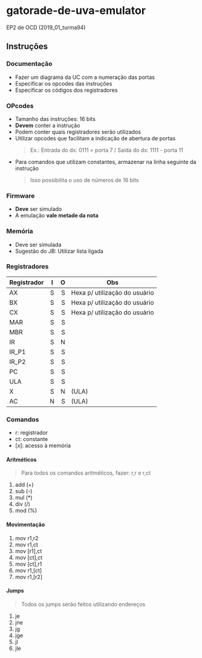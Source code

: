 # gatorade-de-uva-emulator
EP2 de OCD (2019_01_turma94)

## Instruções

### Documentação
- Fazer um diagrama da UC com a numeração das portas
- Especificar os opcodes das instruções
- Especificar os códigos dos registradores

### OPcodes
- Tamanho das instruções: 16 bits
- **Devem** conter a instrução
- Podem conter quais registradores serão utilizados
- Utilizar opcodes que facilitam a indicação de abertura de portas
  > Ex.: Entrada do dx: 0111 = porta 7 / Saída do dx: 1111 - porta 11
- Para comandos que utilizam constantes, armazenar na linha seguinte da instrução
  > Isso possibilita o uso de números de 16 bits

### Firmware
- **Deve** ser simulado
- A emulação **vale metade da nota**

### Memória
- Deve ser simulada
- Sugestão do JB: Utilizar lista ligada

### Registradores
| Registrador | I | O | Obs                           |
|-------------|:-:|--:|-------------------------------|
|          AX | S | S | Hexa p/ utilização do usuário |
|          BX | S | S | Hexa p/ utilização do usuário |
|          CX | S | S | Hexa p/ utilização do usuário |
|         MAR | S | S |                               |
|         MBR | S | S |                               |
|          IR | S | N |                               |
|       IR_P1 | S | S |                               |
|       IR_P2 | S | S |                               |
|          PC | S | S |                               |
|         ULA | S | S |                               |
|           X | S | N | (ULA)                         |
|          AC | N | S | (ULA)                         |

### Comandos
  - r: registrador
  - ct: constante
  - \[x\]: acesso à memória
#### Aritméticos
  > Para todos os comandos aritméticos, fazer: r,r e r,ct 
  1. add (+)
  2. sub (-)
  3. mul (*)
  4. div (/)
  5. mod (%)
#### Movimentação
  1. mov r1,r2
  2. mov r1,ct
  3. mov \[r1\],ct
  4. mov \[ct\],ct
  5. mov \[ct\],r1
  6. mov r1,\[ct\]
  7. mov r1,\[r2\]
#### Jumps
  > Todos os jumps serão feitos utilizando endereços
  1. je
  2. jne
  3. jg
  4. jge
  5. jl
  6. jle
